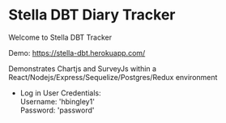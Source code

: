 <h1>Stella DBT Diary Tracker</h1>

Welcome to Stella DBT Tracker

Demo: <a href="https://stella-dbt.herokuapp.com/">https://stella-dbt.herokuapp.com/</a>

Demonstrates Chartjs and SurveyJs
within a React/Nodejs/Express/Sequelize/Postgres/Redux environment

- Log in
  User Credentials: <br>
  Username: 'hbingley1'<br>
  Password: 'password'<br>
